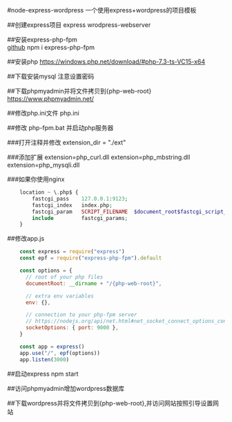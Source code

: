 #node-express-wordpress
    一个使用express+wordpress的项目模板

##创建express项目
    express wrodpress-webserver
    
##安装express-php-fpm   
    [github](https://github.com/pravdomil/express-php-fpm)
    npm i express-php-fpm

##安装php 
    https://windows.php.net/download/#php-7.3-ts-VC15-x64

##下载安装mysql
    注意设置密码

##下载phpmyadmin并将文件拷贝到{php-web-root}
    https://www.phpmyadmin.net/

##修改php.ini文件
    php.ini

##修改 php-fpm.bat 并启动php服务器

###打开注释并修改
    extension_dir = "./ext"

###添加扩展
    extension=php_curl.dll
    extension=php_mbstring.dll
    extension=php_mysqli.dll

###如果你使用nginx
```php
    location ~ \.php$ {
        fastcgi_pass    127.0.0.1:9123;
        fastcgi_index   index.php;
        fastcgi_param   SCRIPT_FILENAME  $document_root$fastcgi_script_name;
        include         fastcgi_params;
    }
```

##修改app.js
```javascript
    const express = require("express")
    const epf = require("express-php-fpm").default

    const options = {
      // root of your php files
      documentRoot: __dirname + "/{php-web-root}",

      // extra env variables
      env: {},

      // connection to your php-fpm server
      // https://nodejs.org/api/net.html#net_socket_connect_options_connectlistener
      socketOptions: { port: 9000 },
    }

    const app = express()
    app.use("/", epf(options))
    app.listen(3000)
```

##启动express
    npm start

##访问phpmyadmin增加wordpress数据库

##下载wordpress并将文件拷贝到{php-web-root},并访问网站按照引导设置网站